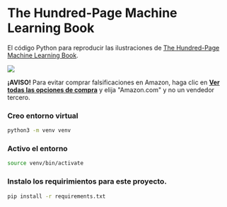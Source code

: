 # The Hundred-Page Machine Learning Book
El código Python para reproducir las ilustraciones de [The Hundred-Page Machine Learning Book](http://themlbook.com/).

![](http://themlbook.com/images/og-image3.png)

**¡AVISO!** Para evitar comprar falsificaciones en Amazon, haga clic en **[Ver todas las opciones de compra](https://www.amazon.com/gp/offer-listing/199957950X/)** y elija "Amazon.com" y no un vendedor tercero.


### Creo entorno virtual

```bash
python3 -m venv venv
```

### Activo el entorno

```bash
source venv/bin/activate
```

### Instalo los requirimientos para este proyecto.

```bash
pip install -r requirements.txt
```